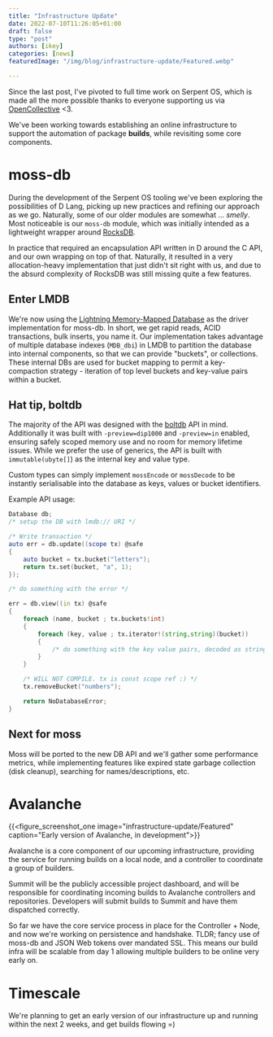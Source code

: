 ```yaml
---
title: "Infrastructure Update"
date: 2022-07-10T11:26:05+01:00
draft: false
type: "post"
authors: [ikey]
categories: [news]
featuredImage: "/img/blog/infrastructure-update/Featured.webp"

---
```


Since the last post, I've pivoted to full time work on Serpent OS, which is
made all the more possible thanks to everyone supporting us via [OpenCollective](https://opencollective.com/serpent-os) <3.

We've been working towards establishing an online infrastructure to support the automation of package **builds**, while
revisiting some core components.

<!--more-->

# moss-db

During the development of the Serpent OS tooling we've been exploring the possibilities of D Lang, picking up new
practices and refining our approach as we go. Naturally, some of our older modules are somewhat ... _smelly_.
Most noticeable is our `moss-db` module, which was initially intended as a lightweight wrapper around [RocksDB](http://rocksdb.org/).

In practice that required an encapsulation API written in D around the C API, and our own wrapping on top of that. Naturally,
it resulted in a very allocation-heavy implementation that just didn't sit right with us, and due to the absurd complexity
of RocksDB was still missing quite a few features.

## Enter LMDB

We're now using the [Lightning Memory-Mapped Database](https://www.symas.com/lmdb) as the driver implementation
for moss-db. In short, we get rapid reads, ACID transactions, bulk inserts, you name it. Our implementation takes
advantage of multiple database indexes (`MDB_dbi`) in LMDB to partition the database into internal components,
so that we can provide "buckets", or collections. These internal DBs are used for bucket mapping to permit a
key-compaction strategy - iteration of top level buckets and key-value pairs within a bucket.

## Hat tip, boltdb

The majority of the API was designed with the [boltdb](https://github.com/boltdb/bolt) API in mind. Additionally
it was built with `-preview=dip1000` and `-preview=in` enabled, ensuring safely scoped memory use and no
room for memory lifetime issues. While we prefer the use of generics, the API is built with `immutable(ubyte[]`)
as the internal key and value type.

Custom types can simply implement `mossEncode` or `mossDecode` to be instantly serialisable into the database
as keys, values or bucket identifiers.

Example API usage:

```d
Database db;
/* setup the DB with lmdb:// URI */

/* Write transaction */
auto err = db.update((scope tx) @safe
{
    auto bucket = tx.bucket("letters");
    return tx.set(bucket, "a", 1);
});

/* do something with the error */

err = db.view((in tx) @safe
{
    foreach (name, bucket ; tx.buckets!int)
    {
        foreach (key, value ; tx.iterator!(string,string)(bucket))
        {
            /* do something with the key value pairs, decoded as strings */
        }
    }

    /* WILL NOT COMPILE. tx is const scope ref :) */
    tx.removeBucket("numbers");

    return NoDatabaseError;
}
```

## Next for moss

Moss will be ported to the new DB API and we'll gather some performance metrics,
while implementing features like expired state garbage collection (disk cleanup),
searching for names/descriptions, etc.

# Avalanche

{{<figure_screenshot_one image="infrastructure-update/Featured" caption="Early version of Avalanche, in development">}}

Avalanche is a core component of our upcoming infrastructure, providing the
service for running builds on a local node, and a controller to coordinate
a group of builders.

Summit will be the publicly accessible project dashboard, and will be responsible
for coordinating incoming builds to Avalanche controllers and repositories.
Developers will submit builds to Summit and have them dispatched correctly.

So far we have the core service process in place for the Controller + Node,
and now we're working on persistence and handshake. TLDR; fancy use of
moss-db and JSON Web tokens over mandated SSL. This means our build infra
will be scalable from day 1 allowing multiple builders to be online very
early on.

# Timescale

We're planning to get an early version of our infrastructure up and running
within the next 2 weeks, and get builds flowing =)

